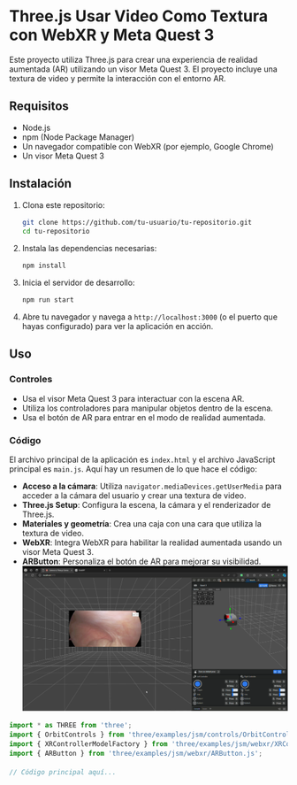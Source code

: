 # Three.js Usar Video Como Textura con WebXR y Meta Quest 3

Este proyecto utiliza Three.js para crear una experiencia de realidad aumentada (AR) utilizando un visor Meta Quest 3. El proyecto incluye una textura de video y permite la interacción con el entorno AR.

## Requisitos

- Node.js
- npm (Node Package Manager)
- Un navegador compatible con WebXR (por ejemplo, Google Chrome)
- Un visor Meta Quest 3

## Instalación

1. Clona este repositorio:
    ```bash
    git clone https://github.com/tu-usuario/tu-repositorio.git
    cd tu-repositorio
    ```

2. Instala las dependencias necesarias:
    ```bash
    npm install
    ```

3. Inicia el servidor de desarrollo:
    ```bash
    npm run start
    ```

4. Abre tu navegador y navega a `http://localhost:3000` (o el puerto que hayas configurado) para ver la aplicación en acción.

## Uso

### Controles

- Usa el visor Meta Quest 3 para interactuar con la escena AR.
- Utiliza los controladores para manipular objetos dentro de la escena.
- Usa el botón de AR para entrar en el modo de realidad aumentada.

### Código

El archivo principal de la aplicación es `index.html` y el archivo JavaScript principal es `main.js`. Aquí hay un resumen de lo que hace el código:

- **Acceso a la cámara**: Utiliza `navigator.mediaDevices.getUserMedia` para acceder a la cámara del usuario y crear una textura de video.
- **Three.js Setup**: Configura la escena, la cámara y el renderizador de Three.js.
- **Materiales y geometría**: Crea una caja con una cara que utiliza la textura de video.
- **WebXR**: Integra WebXR para habilitar la realidad aumentada usando un visor Meta Quest 3.
- **ARButton**: Personaliza el botón de AR para mejorar su visibilidad.
![Imagen de muestra](./muestra.png)
```javascript
import * as THREE from 'three';
import { OrbitControls } from 'three/examples/jsm/controls/OrbitControls.js';
import { XRControllerModelFactory } from 'three/examples/jsm/webxr/XRControllerModelFactory.js';
import { ARButton } from 'three/examples/jsm/webxr/ARButton.js';

// Código principal aquí...

